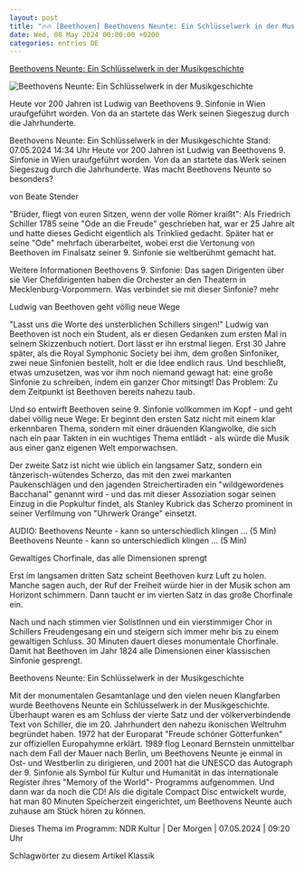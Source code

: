 ```yaml
---
layout: post
title: "🔥🔥 [Beethoven] Beethovens Neunte: Ein Schlüsselwerk in der Musikgeschichte"
date: Wed, 08 May 2024 00:00:00 +0200
categories: entries DE
---
```

[Beethovens Neunte: Ein Schlüsselwerk in der Musikgeschichte](https://www.ndr.de/kultur/musik/klassik/Beethovens-Neunte-Ein-Schluesselwerk-in-der-Musikgeschichte,beethoven710.html)

![Beethovens Neunte: Ein Schlüsselwerk in der Musikgeschichte](https://www.ndr.de/orchester_chor/elbphilharmonieorchester/beethoven520_v-contentxl.jpg)

Heute vor 200 Jahren ist Ludwig van Beethovens 9. Sinfonie in Wien uraufgeführt worden. Von da an startete das Werk seinen Siegeszug durch die Jahrhunderte.

Beethovens Neunte: Ein Schlüsselwerk in der Musikgeschichte Stand: 07.05.2024 14:34 Uhr Heute vor 200 Jahren ist Ludwig van Beethovens 9. Sinfonie in Wien uraufgeführt worden. Von da an startete das Werk seinen Siegeszug durch die Jahrhunderte. Was macht Beethovens Neunte so besonders?

von Beate Stender

"Brüder, fliegt von euren Sitzen, wenn der volle Römer kraißt": Als Friedrich Schiller 1785 seine "Ode an die Freude" geschrieben hat, war er 25 Jahre alt und hatte dieses Gedicht eigentlich als Trinklied gedacht. Später hat er seine "Ode" mehrfach überarbeitet, wobei erst die Vertonung von Beethoven im Finalsatz seiner 9. Sinfonie sie weltberühmt gemacht hat.

Weitere Informationen Beethovens 9. Sinfonie: Das sagen Dirigenten über sie Vier Chefdirigenten haben die Orchester an den Theatern in Mecklenburg-Vorpommern. Was verbindet sie mit dieser Sinfonie? mehr

Ludwig van Beethoven geht völlig neue Wege

"Lasst uns die Worte des unsterblichen Schillers singen!" Ludwig van Beethoven ist noch ein Student, als er diesen Gedanken zum ersten Mal in seinem Skizzenbuch notiert. Dort lässt er ihn erstmal liegen. Erst 30 Jahre später, als die Royal Symphonic Society bei ihm, dem großen Sinfoniker, zwei neue Sinfonien bestellt, holt er die Idee endlich raus. Und beschließt, etwas umzusetzen, was vor ihm noch niemand gewagt hat: eine große Sinfonie zu schreiben, indem ein ganzer Chor mitsingt! Das Problem: Zu dem Zeitpunkt ist Beethoven bereits nahezu taub.

Und so entwirft Beethoven seine 9. Sinfonie vollkommen im Kopf - und geht dabei völlig neue Wege: Er beginnt den ersten Satz nicht mit einem klar erkennbaren Thema, sondern mit einer dräuenden Klangwolke, die sich nach ein paar Takten in ein wuchtiges Thema entlädt - als würde die Musik aus einer ganz eigenen Welt emporwachsen.

Der zweite Satz ist nicht wie üblich ein langsamer Satz, sondern ein tänzerisch-wütendes Scherzo, das mit den zwei markanten Paukenschlägen und den jagenden Streichertiraden ein "wildgewordenes Bacchanal" genannt wird - und das mit dieser Assoziation sogar seinen Einzug in die Popkultur findet, als Stanley Kubrick das Scherzo prominent in seiner Verfilmung von "Uhrwerk Orange" einsetzt.

AUDIO: Beethovens Neunte - kann so unterschiedlich klingen ... (5 Min) Beethovens Neunte - kann so unterschiedlich klingen ... (5 Min)

Gewaltiges Chorfinale, das alle Dimensionen sprengt

Erst im langsamen dritten Satz scheint Beethoven kurz Luft zu holen. Manche sagen auch, der Ruf der Freiheit würde hier in der Musik schon am Horizont schimmern. Dann taucht er im vierten Satz in das große Chorfinale ein.

Nach und nach stimmen vier SolistInnen und ein vierstimmiger Chor in Schillers Freudengesang ein und steigern sich immer mehr bis zu einem gewaltigen Schluss. 30 Minuten dauert dieses monumentale Chorfinale. Damit hat Beethoven im Jahr 1824 alle Dimensionen einer klassischen Sinfonie gesprengt.

Beethovens Neunte: Ein Schlüsselwerk in der Musikgeschichte

Mit der monumentalen Gesamtanlage und den vielen neuen Klangfarben wurde Beethovens Neunte ein Schlüsselwerk in der Musikgeschichte. Überhaupt waren es am Schluss der vierte Satz und der völkerverbindende Text von Schiller, die im 20. Jahrhundert den nahezu ikonischen Weltruhm begründet haben. 1972 hat der Europarat "Freude schöner Götterfunken" zur offiziellen Europahymne erklärt. 1989 flog Leonard Bernstein unmittelbar nach dem Fall der Mauer nach Berlin, um Beethovens Neunte je einmal in Ost- und Westberlin zu dirigieren, und 2001 hat die UNESCO das Autograph der 9. Sinfonie als Symbol für Kultur und Humanität in das internationale Register ihres "Memory of the World"- Programms aufgenommen. Und dann war da noch die CD! Als die digitale Compact Disc entwickelt wurde, hat man 80 Minuten Speicherzeit eingerichtet, um Beethovens Neunte auch zuhause am Stück hören zu können.

Dieses Thema im Programm: NDR Kultur | Der Morgen | 07.05.2024 | 09:20 Uhr

Schlagwörter zu diesem Artikel Klassik

